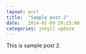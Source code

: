 ```yaml
---
layout: post
title:  "Sample post 2"
date:   2014-02-09 20:23:08
categories: jekyll update
---
```


This is sample post 2.

